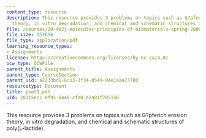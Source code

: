 ```yaml
---
content_type: resource
description: This resource provides 3 problems on topics such as G?pferich erosion
  theory, in vitro degradation, and chemical and schematic structures of poly(L-lactide).
file: /courses/20-462j-molecular-principles-of-biomaterials-spring-2006/28315ec10f956448cfa0e2a81f785156_pset1.pdf
file_size: 151656
file_type: application/pdf
learning_resource_types:
- Assignments
license: https://creativecommons.org/licenses/by-nc-sa/4.0/
ocw_type: OCWFile
parent_title: Assignments
parent_type: CourseSection
parent_uid: a2233bc1-6c13-1f34-8549-04e1aaa73780
resourcetype: Document
title: pset1.pdf
uid: 28315ec1-0f95-6448-cfa0-e2a81f785156
---
```

This resource provides 3 problems on topics such as G?pferich erosion theory, in vitro degradation, and chemical and schematic structures of poly(L-lactide).